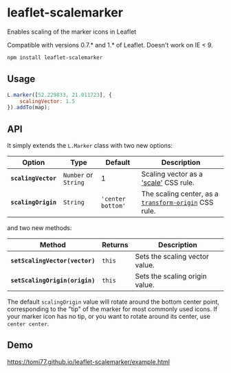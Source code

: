 # leaflet-scalemarker
Enables scaling of the marker icons in Leaflet

Compatible with versions 0.7.* and 1.* of Leaflet. Doesn't work on IE < 9.

```bash
npm install leaflet-scalemarker
```

Usage
---

```js
L.marker([52.229833, 21.011723], {
    scalingVector: 1.5
}).addTo(map);
```

API
---

It simply extends the `L.Marker` class with two new options:

Option | Type | Default | Description  
-------|------|---------|------------
**`scalingVector`** | `Number` or `String` | 1 | Scaling vector as a ['scale'](https://developer.mozilla.org/en-US/docs/Web/CSS/transform-function/scale) CSS rule.
**`scalingOrigin`** | `String` | `'center bottom'` | The scaling center, as a [`transform-origin`](https://developer.mozilla.org/en-US/docs/Web/CSS/transform-origin) CSS rule.

and two new methods:

Method | Returns | Description
-------|---------|------------
**`setScalingVector(vector)`** | `this` | Sets the scaling vector value.
**`setScalingOrigin(origin)`** | `this` | Sets the scaling origin value.

The default `scalingOrigin` value will rotate around the bottom center point, corresponding to the "tip" of the marker for most commonly used icons. If your marker icon has no tip, or you want to rotate around its center, use `center center`.

Demo
---
https://tomi77.github.io/leaflet-scalemarker/example.html